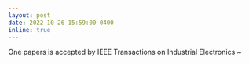 ```yaml
---
layout: post
date: 2022-10-26 15:59:00-0400
inline: true
---
```


One papers is accepted by IEEE Transactions on Industrial Electronics ~
